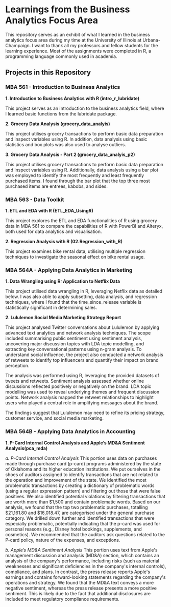 # Learnings from the Business Analytics Focus Area
This repository serves as an exhibit of what I learned in the business analytics focus area during my time at the University of Illinois at Urbana-Champaign. I want to thank all my professors and fellow students for the learning experience. Most of the assignments were completed in R, a programming language commonly used in academia.

## Projects in this Repository

### MBA 561 - Introduction to Business Analytics

**1. Introduction to Business Analytics with R (intro_r_lubridate)**

This project serves as an introduction to the business analytics field, where I learned basic functions from the lubridate package. 

**2. Grocery Data Analysis (grocery_data_analyis)**

This project utilises grocery transactions to perform basic data preparation and inspect variables using R. In addition, data analysis using basic statistics and box plots was also used to analyse outliers.

**3. Grocery Data Analysis - Part 2 (grocery_data_analyis_p2)**

This project utilises grocery transactions to perform basic data preparation and inspect variables using R. Additionally, data analysis using a bar plot was employed to identify the most frequently and least frequently purchased items. I found through the bar plot that the top three most purchased items are entrees, kabobs, and sides. 


### MBA 563 - Data Toolkit
**1. ETL and EDA with R (ETL_EDA_UsingR)**

This project explores the ETL and EDA functionalities of R using grocery data in MBA 561 to compare the capabilities of R with PowerBI and Alteryx, both used for data analytics and visualisation.

**2. Regression Analysis with R (02.Regression_with_R)**

This project examines bike rental data, utilising multiple regression techniques to investigate the seasonal effect on bike rental usage.

### MBA 564A - Applying Data Analytics in Marketing
**1. Data Wrangling using R: Application to Netflix Data**

This project utilised data wrangling in R, leveraging Netflix data as detailed below. I was also able to apply subsetting, data analysis, and regression techniques, where I found that the time_since_release variable is statistically significant in determining sales.

**2. Lululemon Social Media Marketing Strategy Report**

This project analysed Twitter conversations about Lululemon by applying advanced text analytics and network analysis techniques. The scope included summarising public sentiment using sentiment analysis, uncovering major discussion topics with LDA topic modelling, and extracting key conversational patterns using n-gram analysis. To understand social influence, the project also conducted a network analysis of retweets to identify top influencers and quantify their impact on brand perception.

The analysis was performed using R, leveraging the provided datasets of tweets and retweets. Sentiment analysis assessed whether online discussions reflected positively or negatively on the brand. LDA topic modelling was used to reveal underlying themes and frequent discussion points. Network analysis mapped the retweet relationships to highlight users who played a central role in amplifying messages about the brand. 

The findings suggest that Lululemon may need to refine its pricing strategy, customer service, and social media marketing.

### MBA 564B - Applying Data Analytics in Accounting
**1. P-Card Internal Control Analysis and Apple’s MD&A Sentiment Analysis(pca_mda)**

*a. P-Card Internal Control Analysis*
This portion uses data on purchases made through purchase card (p-card) programs administered by the state of Oklahoma and its higher education institutions. We put ourselves in the shoes of auditors assigned to identify transactions that are not related to the operation and improvement of the state. We identified the most problematic transactions by creating a dictionary of problematic words (using a regular expression pattern) and filtering out those that were false positives. We also identified potential violations by filtering transactions that are worth more than $1,500 and contain problematic words. Based on our analysis, we found that the top two problematic purchases, totalling $21,161.80 and $16,018.47, are categorised under the general purchase category. We drilled down further and identified transactions that were especially problematic, potentially indicating that the p-card was used for personal reasons (e.g., Disney hotel bookings, supplements, and cosmetics). We recommended that the auditors ask questions related to the P-card policy, nature of the expenses, and exceptions.  

*b. Apple’s MD&A Sentiment Analysis*
This portion uses text from Apple's management discussion and analysis (MD&A) section, which contains an analysis of the company's performance, including risks (such as material weaknesses and significant deficiencies in the company's internal controls), compliance, and plans. In contrast, the press release reports Apple's earnings and contains forward-looking statements regarding the company's operations and strategy. We found that the MD&A text conveys a more negative sentiment, whereas the press release presents a more positive sentiment. This is likely due to the fact that additional disclosures are included to meet regulatory compliance requirements.
